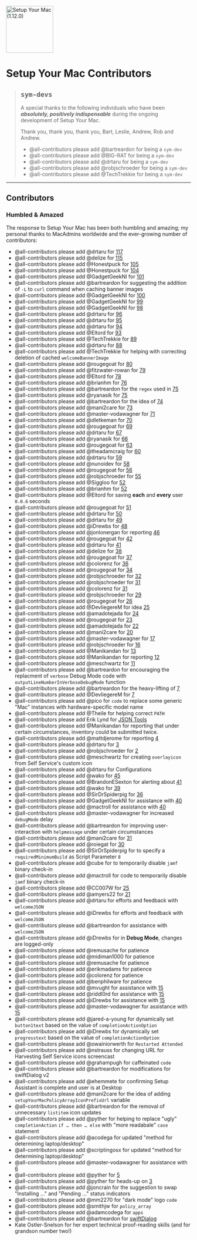 [<img alt="Setup Your Mac (1.12.0)" src="images/SYM_icon.png" width="128" />](https://snelson.us/sym)

# Setup Your Mac Contributors

> ## `sym-devs`
> A special thanks to the following individuals who have been _**absolutely, positively indispensable**_ during the ongoing development of Setup Your Mac.
>
> Thank you, thank you, thank you, Bart, Leslie, Andrew, Rob and Andrew.
> - @all-contributors please add @bartreardon for being a `sym-dev`
> - @all-contributors please add @BIG-RAT for being a `sym-dev`
> - @all-contributors please add @drtaru for being a `sym-dev`
> - @all-contributors please add @robjschroeder for being a `sym-dev`
> - @all-contributors please add @TechTrekkie for being a `sym-dev`

---

## Contributors
### Humbled & Amazed

The response to Setup Your Mac has been both humbling and amazing; my personal thanks to MacAdmins worldwide and the ever-growing number of contributors:
- @all-contributors please add @drtaru for [117](https://github.com/dan-snelson/Setup-Your-Mac/pull/117)
- @all-contributors please add @delize for [115](https://github.com/dan-snelson/Setup-Your-Mac/pull/116)
- @all-contributors please add @Honestpuck for [105](https://github.com/dan-snelson/Setup-Your-Mac/pull/105)
- @all-contributors please add @Honestpuck for [104](https://github.com/dan-snelson/Setup-Your-Mac/issues/104)
- @all-contributors please add @GadgetGeekNI for [101](https://github.com/dan-snelson/Setup-Your-Mac/pull/101)
- @all-contributors please add @bartreardon for suggesting the addition of `-L` to `curl` command when caching banner images
- @all-contributors please add @GadgetGeekNI for [100](https://github.com/dan-snelson/Setup-Your-Mac/pull/100)
- @all-contributors please add @GadgetGeekNI for [99](https://github.com/dan-snelson/Setup-Your-Mac/pull/99)
- @all-contributors please add @GadgetGeekNI for [98](https://github.com/dan-snelson/Setup-Your-Mac/pull/98)
- @all-contributors please add @drtaru for [96](https://github.com/dan-snelson/Setup-Your-Mac/pull/96)
- @all-contributors please add @drtaru for [95](https://github.com/dan-snelson/Setup-Your-Mac/pull/95)
- @all-contributors please add @drtaru for [94](https://github.com/dan-snelson/Setup-Your-Mac/pull/94)
- @all-contributors please add @Eltord for [93](https://github.com/dan-snelson/Setup-Your-Mac/pull/93)
- @all-contributors please add @TechTrekkie for [89](https://github.com/dan-snelson/Setup-Your-Mac/pull/89)
- @all-contributors please add @drtaru for [88](https://github.com/dan-snelson/Setup-Your-Mac/pull/88)
- @all-contributors please add @TechTrekkie for helping with correcting deletion of cached `welcomeBannerImage`
- @all-contributors please add @rougegoat for [80](https://github.com/dan-snelson/Setup-Your-Mac/pull/80)
- @all-contributors please add @fitzwater-rowan for [79](https://github.com/dan-snelson/Setup-Your-Mac/issues/79)
- @all-contributors please add @Eltord for [78](https://github.com/dan-snelson/Setup-Your-Mac/pull/78)
- @all-contributors please add @brianhm for [76](https://github.com/dan-snelson/Setup-Your-Mac/issues/76)
- @all-contributors please add @bartreardon for the `regex` used in [75](https://github.com/dan-snelson/Setup-Your-Mac/pull/75)
- @all-contributors please add @ryanasik for [75](https://github.com/dan-snelson/Setup-Your-Mac/issues/75)
- @all-contributors please add @bartreardon for the idea of [74](https://github.com/dan-snelson/Setup-Your-Mac/issues/74)
- @all-contributors please add @mani2care for [73](https://github.com/dan-snelson/Setup-Your-Mac/issues/73)
- @all-contributors please add @master-vodawagner for [71](https://github.com/dan-snelson/Setup-Your-Mac/issues/71)
- @all-contributors please add @dletkeman for [70](https://github.com/dan-snelson/Setup-Your-Mac/issues/70)
- @all-contributors please add @rougegoat for [69](https://github.com/dan-snelson/Setup-Your-Mac/pull/69)
- @all-contributors please add @drtaru for [67](https://github.com/dan-snelson/Setup-Your-Mac/pull/67)
- @all-contributors please add @ryanasik for [66](https://github.com/dan-snelson/Setup-Your-Mac/issues/66)
- @all-contributors please add @rougegoat for [63](https://github.com/dan-snelson/Setup-Your-Mac/pull/63)
- @all-contributors please add @theadamcraig for [60](https://github.com/dan-snelson/Setup-Your-Mac/pull/60)
- @all-contributors please add @drtaru for [59](https://github.com/dan-snelson/Setup-Your-Mac/pull/59)
- @all-contributors please add @nunoidev for [58](https://github.com/dan-snelson/Setup-Your-Mac/pull/58)
- @all-contributors please add @rougegoat for [56](https://github.com/dan-snelson/Setup-Your-Mac/pull/56)
- @all-contributors please add @robjschroeder for [55](https://github.com/dan-snelson/Setup-Your-Mac/pull/55)
- @all-contributors please add @Siggloo for [52](https://github.com/dan-snelson/Setup-Your-Mac/pull/52)
- @all-contributors please add @brianhm for [52](https://github.com/dan-snelson/Setup-Your-Mac/issues/52)
- @all-contributors please add @Eltord for saving **each** and **every** user `0.0.6` seconds
- @all-contributors please add @rougegoat for [51](https://github.com/dan-snelson/Setup-Your-Mac/pull/51)
- @all-contributors please add @drtaru for [50](https://github.com/dan-snelson/Setup-Your-Mac/pull/50)
- @all-contributors please add @drtaru for [49](https://github.com/dan-snelson/Setup-Your-Mac/pull/49)
- @all-contributors please add @iDrewbs for [48](https://github.com/dan-snelson/Setup-Your-Mac/pull/48)
- @all-contributors please add @jonlonergan for reporting [46](https://github.com/dan-snelson/Setup-Your-Mac/issues/46)
- @all-contributors please add @rougegoat for [42](https://github.com/dan-snelson/Setup-Your-Mac/pull/42)
- @all-contributors please add @drtaru for [41](https://github.com/dan-snelson/Setup-Your-Mac/pull/41)
- @all-contributors please add @delize for [38](https://github.com/dan-snelson/Setup-Your-Mac/pull/38)
- @all-contributors please add @rougegoat for [37](https://github.com/dan-snelson/Setup-Your-Mac/pull/37)
- @all-contributors please add @colorenz for [36](https://github.com/dan-snelson/Setup-Your-Mac/pull/36)
- @all-contributors please add @rougegoat for [34](https://github.com/dan-snelson/Setup-Your-Mac/pull/34)
- @all-contributors please add @robjschroeder for [32](https://github.com/dan-snelson/Setup-Your-Mac/pull/32)
- @all-contributors please add @robjschroeder for [31](https://github.com/dan-snelson/Setup-Your-Mac/pull/31)
- @all-contributors please add @colorenz for [31](https://github.com/dan-snelson/Setup-Your-Mac/pull/31)
- @all-contributors please add @robjschroeder for [29](https://github.com/dan-snelson/Setup-Your-Mac/pull/29)
- @all-contributors please add @rougegoat for [26](https://github.com/dan-snelson/Setup-Your-Mac/pull/26)
- @all-contributors please add @DevliegereM for idea [25](https://github.com/dan-snelson/Setup-Your-Mac/pull/25)
- @all-contributors please add @amadotejada for [24](https://github.com/dan-snelson/Setup-Your-Mac/pull/24)
- @all-contributors please add @rougegoat for [23](https://github.com/dan-snelson/Setup-Your-Mac/pull/23)
- @all-contributors please add @amadotejada for [22](https://github.com/dan-snelson/Setup-Your-Mac/pull/22)
- @all-contributors please add @mani2care for [20](https://github.com/dan-snelson/Setup-Your-Mac/pull/20)
- @all-contributors please add @master-vodawagner for [17](https://github.com/dan-snelson/Setup-Your-Mac/pull/17)
- @all-contributors please add @robjschroeder for [16](https://github.com/dan-snelson/Setup-Your-Mac/pull/16)
- @all-contributors please add @Manikandan for [13](https://github.com/dan-snelson/Setup-Your-Mac/issues/13)
- @all-contributors please add @Manikandan for reporting [12](https://github.com/dan-snelson/Setup-Your-Mac/issues/12)
- @all-contributors please add @meschwartz for [11](https://github.com/dan-snelson/Setup-Your-Mac/pull/11)
- @all-contributors please add @bartreardon for encouraging the replacment of `verbose` Debug Mode code with `outputLineNumberInVerboseDebugMode` function
- @all-contributors please add @bartreardon for the heavy-lifting of [7](https://github.com/dan-snelson/Setup-Your-Mac/pull/7)
- @all-contributors please add @DevliegereM for [7](https://github.com/dan-snelson/Setup-Your-Mac/pull/7)
- @all-contributors please add @pico for `code` to replace some generic "Mac" instances with hardware-specific model name
- @all-contributors please add @Theile for helping correct `PATH`
- @all-contributors please add Erik Lynd for [JSON Tools](https://marketplace.visualstudio.com/items?itemName=eriklynd.json-tools)
- @all-contributors please add @Manikandan for reporting that under certain circumstances, inventory could be submitted twice.
- @all-contributors please add @mattdjerome for reporting [4](https://github.com/dan-snelson/Setup-Your-Mac/pull/4)
- @all-contributors please add @drtaru for [3](https://github.com/dan-snelson/Setup-Your-Mac/pull/3)
- @all-contributors please add @robjschroeder for [2](https://github.com/dan-snelson/Setup-Your-Mac/pull/2)
- @all-contributors please add @meschwartz for creating `overlayicon` from Self Service's custom icon
- @all-contributors please add @drtaru for Configurations
- @all-contributors please add @wako for [45](https://github.com/dan-snelson/dialog-scripts/pull/45)
- @all-contributors please add @BrandonESexton for alerting about [41](https://github.com/dan-snelson/dialog-scripts/issues/41)
- @all-contributors please add @wako for [39](https://github.com/dan-snelson/dialog-scripts/issues/39)
- @all-contributors please add @SirDrSpiderpig for [36](https://github.com/dan-snelson/dialog-scripts/issues/36)
- @all-contributors please add @GadgetGeekNI for assistance with [40](https://github.com/dan-snelson/dialog-scripts/issues/40)
- @all-contributors please add @mactroll for assistance with [40](https://github.com/dan-snelson/dialog-scripts/issues/40)
- @all-contributors please add @master-vodawagner for increased `debugMode` delay
- @all-contributors please add @bartreardon for improving user-interaction with `helpmessage` under certain circumstances
- @all-contributors please add @mani2care for [31](https://github.com/dan-snelson/dialog-scripts/issues/31)
- @all-contributors please add @roiegat for [30](https://github.com/dan-snelson/dialog-scripts/issues/30)
- @all-contributors please add @SirDrSpiderpig for to specify a `requiredMinimumBuild` as Script Parameter `8`
- @all-contributors please add @cube for to temporarily disable `jamf` binary check-in
- @all-contributors please add @mactroll for code to temporarily disable `jamf` binary check-in
- @all-contributors please add @CC007W for [25](https://github.com/dan-snelson/dialog-scripts/issues/25)
- @all-contributors please add @amyers22 for [21](https://github.com/dan-snelson/dialog-scripts/issues/21)
- @all-contributors please add @drtaru for efforts and feedback with `welcomeJSON`
- @all-contributors please add @iDrewbs for efforts and feedback with `welcomeJSON`
- @all-contributors please add @bartreardon for assistance with `welcomeJSON`
- @all-contributors please add @iDrewbs for in **Debug Mode**, changes are logged-only
- @all-contributors please add @remusache for patience
- @all-contributors please add @midiman1000 for patience
- @all-contributors please add @remusache for patience
- @all-contributors please add @erikmadams for patience
- @all-contributors please add @colorenz for patience
- @all-contributors please add @benphilware for patience
- @all-contributors please add @mvught for assistance with [15](https://github.com/dan-snelson/dialog-scripts/issues/15)
- @all-contributors please add @riddl0rd for assistance with [15](https://github.com/dan-snelson/dialog-scripts/issues/15)
- @all-contributors please add @iDrewbs for assistance with [15](https://github.com/dan-snelson/dialog-scripts/issues/15)
- @all-contributors please add @master-vodawagner for assistance with [15](https://github.com/dan-snelson/dialog-scripts/issues/15)
- @all-contributors please add @jared-a-young for dynamically set `button1text` based on the value of `completionActionOption`
- @all-contributors please add @iDrewbs for dynamically set `progresstext` based on the value of `completionActionOption`
- @all-contributors please add @owainiorwerth for `Restarted Attended`
- @all-contributors please add @nstrauss for changing URL for Harvesting Self Service icons screencast
- @all-contributors please add @grahampugh for caffeinated `code`
- @all-contributors please add @bartreardon for modifications for swiftDialog v2
- @all-contributors please add @ehemmete for confirming Setup Assistant is complete and user is at Desktop
- @all-contributors please add @mani2care for the idea of adding `setupYourMacPolicyArrayIconPrefixUrl` variable
- @all-contributors please add @bartreardon for the removal of unnecessary `listitem` icon updates
- @all-contributors please add @pyther for helping to replace "ugly" `completionAction` `if … then … else` with "more readabale" `case` statement
- @all-contributors please add @acodega for updated "method for determining laptop/desktop" 
- @all-contributors please add @scriptingosx for updated "method for determining laptop/desktop" 
- @all-contributors please add @master-vodawagner for assistance with [6](https://github.com/dan-snelson/dialog-scripts/issues/6)
- @all-contributors please add @pyther for [5](https://github.com/dan-snelson/dialog-scripts/pull/5)
- @all-contributors please add @pyther for heads-up on [3](https://github.com/dan-snelson/dialog-scripts/issues/3)
- @all-contributors please add @joncrain for the suggestion to swap "Installing …" and "Pending …" status indicators 
- @all-contributors please add @mm2270 for "dark mode" logo `code`
- @all-contributors please add @smithjw for `policy_array`
- @all-contributors please add @adamcodega for `apps`
- @all-contributors please add @bartreardon for [swiftDialog](https://github.com/swiftDialog/swiftDialog/blob/main/README.md)
- Kate Ostler-Snelson for her expert technical proof-reading skills (and for grandson number two!)